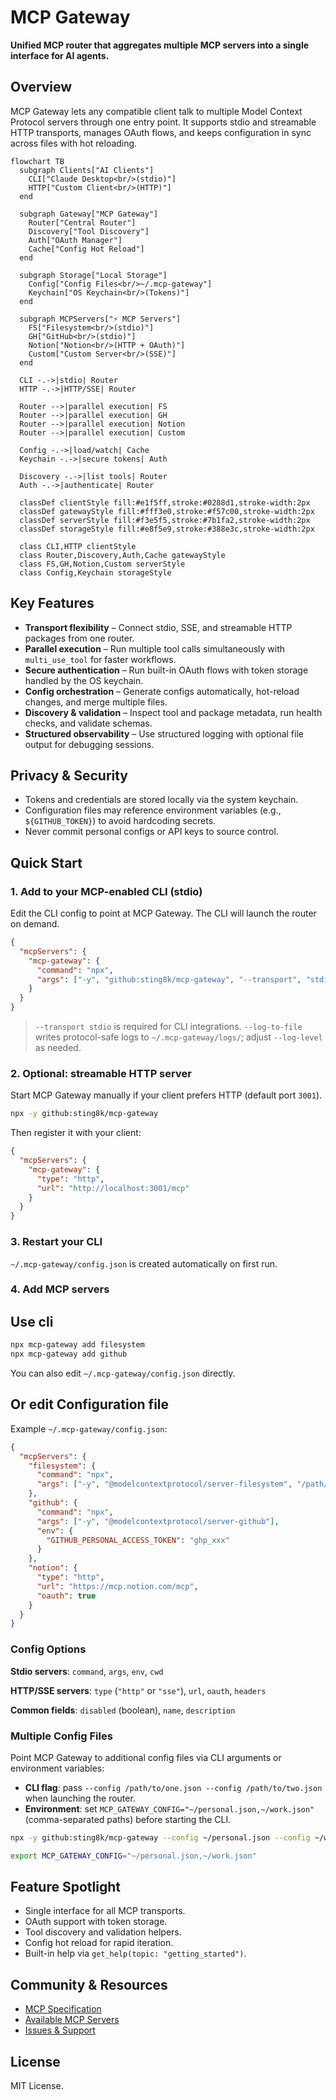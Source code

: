 # MCP Gateway

**Unified MCP router that aggregates multiple MCP servers into a single interface for AI agents.**

## Overview

MCP Gateway lets any compatible client talk to multiple Model Context Protocol servers through one entry point. It supports stdio and streamable HTTP transports, manages OAuth flows, and keeps configuration in sync across files with hot reloading.

```mermaid
flowchart TB
  subgraph Clients["AI Clients"]
    CLI["Claude Desktop<br/>(stdio)"]
    HTTP["Custom Client<br/>(HTTP)"]
  end

  subgraph Gateway["MCP Gateway"]
    Router["Central Router"]
    Discovery["Tool Discovery"]
    Auth["OAuth Manager"]
    Cache["Config Hot Reload"]
  end

  subgraph Storage["Local Storage"]
    Config["Config Files<br/>~/.mcp-gateway"]
    Keychain["OS Keychain<br/>(Tokens)"]
  end

  subgraph MCPServers["⚡ MCP Servers"]
    FS["Filesystem<br/>(stdio)"]
    GH["GitHub<br/>(stdio)"]
    Notion["Notion<br/>(HTTP + OAuth)"]
    Custom["Custom Server<br/>(SSE)"]
  end

  CLI -.->|stdio| Router
  HTTP -.->|HTTP/SSE| Router
  
  Router -->|parallel execution| FS
  Router -->|parallel execution| GH
  Router -->|parallel execution| Notion
  Router -->|parallel execution| Custom
  
  Config -.->|load/watch| Cache
  Keychain -.->|secure tokens| Auth
  
  Discovery -.->|list tools| Router
  Auth -.->|authenticate| Router

  classDef clientStyle fill:#e1f5ff,stroke:#0288d1,stroke-width:2px
  classDef gatewayStyle fill:#fff3e0,stroke:#f57c00,stroke-width:2px
  classDef serverStyle fill:#f3e5f5,stroke:#7b1fa2,stroke-width:2px
  classDef storageStyle fill:#e8f5e9,stroke:#388e3c,stroke-width:2px
  
  class CLI,HTTP clientStyle
  class Router,Discovery,Auth,Cache gatewayStyle
  class FS,GH,Notion,Custom serverStyle
  class Config,Keychain storageStyle
```

## Key Features

- **Transport flexibility** – Connect stdio, SSE, and streamable HTTP packages from one router.
- **Parallel execution** – Run multiple tool calls simultaneously with `multi_use_tool` for faster workflows.
- **Secure authentication** – Run built-in OAuth flows with token storage handled by the OS keychain.
- **Config orchestration** – Generate configs automatically, hot-reload changes, and merge multiple files.
- **Discovery & validation** – Inspect tool and package metadata, run health checks, and validate schemas.
- **Structured observability** – Use structured logging with optional file output for debugging sessions.

## Privacy & Security

- Tokens and credentials are stored locally via the system keychain.
- Configuration files may reference environment variables (e.g., `${GITHUB_TOKEN}`) to avoid hardcoding secrets.
- Never commit personal configs or API keys to source control.

## Quick Start

### 1. Add to your MCP-enabled CLI (stdio)
Edit the CLI config to point at MCP Gateway. The CLI will launch the router on demand.

```json
{
  "mcpServers": {
    "mcp-gateway": {
      "command": "npx",
      "args": ["-y", "github:sting8k/mcp-gateway", "--transport", "stdio", "--log-to-file", "--log-level", "info"]
    }
  }
}
```

> `--transport stdio` is required for CLI integrations. `--log-to-file` writes protocol-safe logs to `~/.mcp-gateway/logs/`; adjust `--log-level` as needed.

### 2. Optional: streamable HTTP server
Start MCP Gateway manually if your client prefers HTTP (default port `3001`).

```bash
npx -y github:sting8k/mcp-gateway
```

Then register it with your client:

```json
{
  "mcpServers": {
    "mcp-gateway": {
      "type": "http",
      "url": "http://localhost:3001/mcp"
    }
  }
}
```

### 3. Restart your CLI
`~/.mcp-gateway/config.json` is created automatically on first run.

### 4. Add MCP servers

## Use cli
```bash
npx mcp-gateway add filesystem
npx mcp-gateway add github
```
You can also edit `~/.mcp-gateway/config.json` directly.

## Or edit Configuration file

Example `~/.mcp-gateway/config.json`:

```json
{
  "mcpServers": {
    "filesystem": {
      "command": "npx",
      "args": ["-y", "@modelcontextprotocol/server-filesystem", "/path/to/dir"]
    },
    "github": {
      "command": "npx",
      "args": ["-y", "@modelcontextprotocol/server-github"],
      "env": {
        "GITHUB_PERSONAL_ACCESS_TOKEN": "ghp_xxx"
      }
    },
    "notion": {
      "type": "http",
      "url": "https://mcp.notion.com/mcp",
      "oauth": true
    }
  }
}
```

### Config Options

**Stdio servers**: `command`, `args`, `env`, `cwd`

**HTTP/SSE servers**: `type` (`"http"` or `"sse"`), `url`, `oauth`, `headers`

**Common fields**: `disabled` (boolean), `name`, `description`

### Multiple Config Files

Point MCP Gateway to additional config files via CLI arguments or environment variables:

- **CLI flag**: pass `--config /path/to/one.json --config /path/to/two.json` when launching the router.
- **Environment**: set `MCP_GATEWAY_CONFIG="~/personal.json,~/work.json"` (comma-separated paths) before starting the CLI.

```bash
npx -y github:sting8k/mcp-gateway --config ~/personal.json --config ~/work.json
```
```bash
export MCP_GATEWAY_CONFIG="~/personal.json,~/work.json"
```

## Feature Spotlight

- Single interface for all MCP transports.
- OAuth support with token storage.
- Tool discovery and validation helpers.
- Config hot reload for rapid iteration.
- Built-in help via `get_help(topic: "getting_started")`.

## Community & Resources

- [MCP Specification](https://modelcontextprotocol.io)
- [Available MCP Servers](https://github.com/modelcontextprotocol/servers)
- [Issues & Support](https://github.com/sting8k/mcp-gateway/issues)

## License

MIT License.
